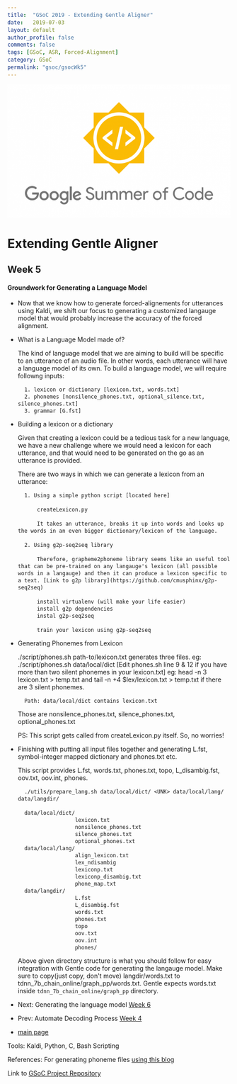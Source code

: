 ```yaml
---
title:  "GSoC 2019 - Extending Gentle Aligner"
date:   2019-07-03
layout: default
author_profile: false
comments: false
tags: [GSoC, ASR, Forced-Alignment]
category: GSoC
permalink: "gsoc/gsocWk5"
---
```


![GSoC](/icons/GSoC.png)

<h1> Extending Gentle Aligner </h1>
<h2> Week 5 </h2>
<h4> Groundwork for Generating a Language Model </h4>

* Now that we know how to generate forced-alignements for utterances using Kaldi, we shift our focus to generating a customized langauge model that would probably increase the accuracy of the forced alignment.

* What is a Language Model made of?

  The kind of language model that we are aiming to build will be specific to an utterance of an audio file. In other words, each utterance will have a language model of its own. To build a language model, we will require followng inputs:

        1. lexicon or dictionary [lexicon.txt, words.txt]
        2. phonemes [nonsilence_phones.txt, optional_silence.txt, silence_phones.txt]
        3. grammar [G.fst]

* Building a lexicon or a dictionary

    Given that creating a lexicon could be a tedious task for a new language, we have a new challenge where we would need 
    a lexicon for each utterance, and that would need to be generated on the go as an utterance is provided. 

    There are two ways in which we can generate a lexicon from an utterance:

        1. Using a simple python script [located here]

            createLexicon.py

            It takes an utterance, breaks it up into words and looks up the words in an even bigger dictionary/lexicon of the language.

        2. Using g2p-seq2seq library 

            Therefore, grapheme2phoneme library seems like an useful tool that can be pre-trained on any langauge's lexicon (all possible words in a langauge) and then it can produce a lexicon specific to a text. [Link to g2p library](https://github.com/cmusphinx/g2p-seq2seq)

            install virtualenv (will make your life easier)
            install g2p dependencies
            instal g2p-seq2seq

            train your lexicon using g2p-seq2seq

* Generating Phonemes from Lexicon 

    ./script/phones.sh path-to/lexicon.txt generates three files.
    eg: ./script/phones.sh data/local/dict
    [Edit phones.sh line 9 & 12 if you have more than two silent phonemes in your lexicon.txt]
        eg: head -n 3 lexicon.txt > temp.txt
        and tail -n +4 $lex/lexicon.txt > temp.txt if there are 3 silent phonemes.

        Path: data/local/dict contains lexicon.txt
    Those are nonsilence_phones.txt, silence_phones.txt, optional_phones.txt

    PS: This script gets called from createLexicon.py itself. So, no worries!

* Finishing with putting all input files together and generating L.fst, symbol-integer mapped dictionary and phones.txt etc.

     This script provides L.fst, words.txt, phones.txt, topo, L_disambig.fst, oov.txt, oov.int, phones.

        ./utils/prepare_lang.sh data/local/dict/ <UNK> data/local/lang/ data/langdir/

        data/local/dict/
                        lexicon.txt
                        nonsilence_phones.txt
                        silence_phones.txt
                        optional_phones.txt
        data/local/lang/
                        align_lexicon.txt
                        lex_ndisambig
                        lexiconp.txt
                        lexiconp_disambig.txt
                        phone_map.txt
        data/langdir/
                        L.fst
                        L_disambig.fst
                        words.txt
                        phones.txt
                        topo
                        oov.txt
                        oov.int
                        phones/

    Above given directory structure is what you should follow for easy integration with Gentle code for generating the langauge model.
    Make sure to copy(just copy, don't move) langdir/words.txt to tdnn_7b_chain_online/graph_pp/words.txt. Gentle expects words.txt inside `tdnn_7b_chain_online/graph_pp` directory.

* Next: Generating the language model [Week 6](https://shreya2111.github.io/gsocWk6)
* Prev: Automate Decoding Process [Week 4](https://shreya2111.github.io/gsoc/gsocWk4)
* [main page](https://shreya2111.github.io/gsoc)

Tools:
Kaldi, Python, C, Bash Scripting

References:
 For generating phoneme files [using this blog]((https://www.eleanorchodroff.com/tutorial/kaldi/training-acoustic-models.html#create-files-for-datalocallang))

Link to [GSoC Project Repository](https://github.com/shreya2111/gentle-labs)
 
